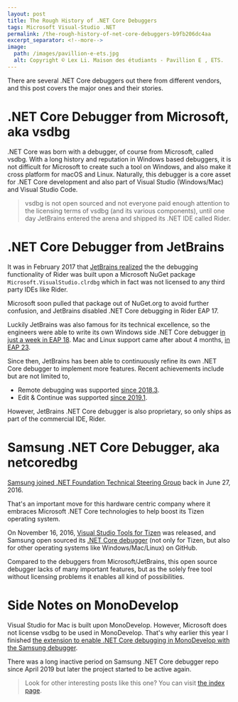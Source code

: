 ```yaml
---
layout: post
title: The Rough History of .NET Core Debuggers
tags: Microsoft Visual-Studio .NET
permalink: /the-rough-history-of-net-core-debuggers-b9fb206dc4aa
excerpt_separator: <!--more-->
image:
  path: /images/pavillion-e-ets.jpg
  alt: Copyright © Lex Li. Maison des étudiants - Pavillion E , ETS.
---
```


There are several .NET Core debuggers out there from different vendors, and this post covers the major ones and their stories.
<!--more-->

# .NET Core Debugger from Microsoft, aka vsdbg

.NET Core was born with a debugger, of course from Microsoft, called vsdbg. With a long history and reputation in Windows based debuggers, it is not difficult for Microsoft to create such a tool on Windows, and also make it cross platform for macOS and Linux. Naturally, this debugger is a core asset for .NET Core development and also part of Visual Studio (Windows/Mac) and Visual Studio Code.

> vsdbg is not open sourced and not everyone paid enough attention to the licensing terms of vsdbg (and its various components), until one day JetBrains entered the arena and shipped its .NET IDE called Rider.

# .NET Core Debugger from JetBrains

It was in February 2017 that [JetBrains realized](https://blog.jetbrains.com/dotnet/2017/02/15/rider-eap-17-nuget-unit-testing-build-debugging/) the the debugging functionality of Rider was built upon a Microsoft NuGet package `Microsoft.VisualStudio.clrdbg` which in fact was not licensed to any third party IDEs like Rider.

Microsoft soon pulled that package out of NuGet.org to avoid further confusion, and JetBrains disabled .NET Core debugging in Rider EAP 17.

Luckily JetBrains was also famous for its technical excellence, so the engineers were able to write its own Windows side .NET Core debugger [in just a week in EAP 18](https://blog.jetbrains.com/dotnet/2017/02/23/rider-eap-18-coreclr-debugging-back-windows/). Mac and Linux support came after about 4 months, [in EAP 23](https://blog.jetbrains.com/dotnet/2017/06/16/rider-eap-23-net-core-debugger-back-code-cleanup/).

Since then, JetBrains has been able to continuously refine its own .NET Core debugger to implement more features. Recent achievements include but are not limited to,

* Remote debugging was supported [since 2018.3](https://blog.jetbrains.com/dotnet/2018/11/29/remote-debugging-comes-rider-2018-3/).
* Edit & Continue was supported [since 2019.1](https://blog.jetbrains.com/dotnet/2019/04/16/edit-continue-just-time-debugging-debugger-improvements-rider-2019-1/).

However, JetBrains .NET Core debugger is also proprietary, so only ships as part of the commercial IDE, Rider.

# Samsung .NET Core Debugger, aka netcoredbg

[Samsung joined .NET Foundation Technical Steering Group](https://old.dotnetfoundation.org/blog/2016/06/27/samsung-join-tsg) back in June 27, 2016.

That's an important move for this hardware centric company where it embraces Microsoft .NET Core technologies to help boost its Tizen operating system.

On November 16, 2016, [Visual Studio Tools for Tizen](https://old.dotnetfoundation.org/blog/2016/11/16/google-join-tsg) was released, and Samsung open sourced its [.NET Core debugger](https://github.com/Samsung/netcoredbg) (not only for Tizen, but also for other operating systems like Windows/Mac/Linux) on GitHub.

Compared to the debuggers from Microsoft/JetBrains, this open source debugger lacks of many important features, but as the solely free tool without licensing problems it enables all kind of possibilities.

# Side Notes on MonoDevelop

Visual Studio for Mac is built upon MonoDevelop. However, Microsoft does not license vsdbg to be used in MonoDevelop. That's why earlier this year I finished [the extension to enable .NET Core debugging in MonoDevelop with the Samsung debugger](/samsung-net-core-debugger-and-monodevelop-80a6ea4bcab3).

There was a long inactive period on Samsung .NET Core debugger repo since April 2019 but later the project started to be active again.

> Look for other interesting posts like this one? You can visit [the index page](/all-in-one-for-the-legends-of-net-materials-43c374a01433).
